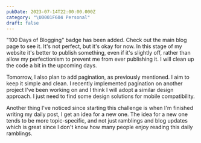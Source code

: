 ```yaml
---
pubDate: 2023-07-14T22:00:00.000Z
category: "\U0001F604 Personal"
draft: false
---
```


"100 Days of Blogging" badge has been added. Check out the main blog page to see it. It's not perfect, but it's okay for now. In this stage of my website it's better to publish something, even if it's slightly off, rather than allow my perfectionism to prevent me from ever publishing it. I will clean up the code a bit in the upcoming days.

Tomorrow, I also plan to add pagination, as previously mentioned. I aim to keep it simple and clean. I recently implemented pagination on another project I've been working on and I think I will adopt a similar design approach. I just need to find some design solutions for mobile compatibility.

Another thing I've noticed since starting this challenge is when I'm finished writing my daily post, I get an idea for a new one. The idea for a new one tends to be more topic-specific, and not just ramblings and blog updates which is great since I don't know how many people enjoy reading this daily ramblings.
